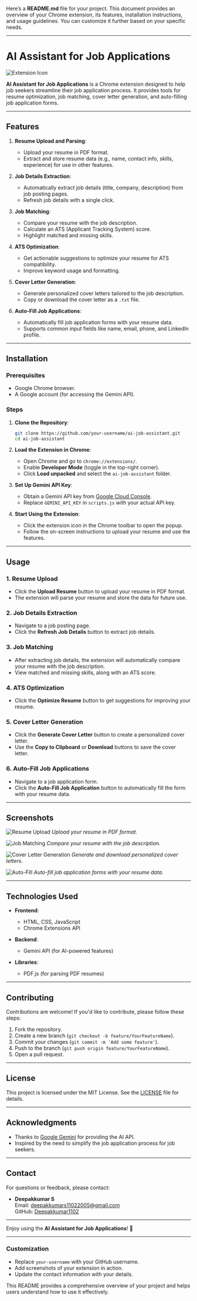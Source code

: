 Here’s a **README.md** file for your project. This document provides an overview of your Chrome extension, its features, installation instructions, and usage guidelines. You can customize it further based on your specific needs.

---

# AI Assistant for Job Applications

![Extension Icon](assets/ext-icon.png)

**AI Assistant for Job Applications** is a Chrome extension designed to help job seekers streamline their job application process. It provides tools for resume optimization, job matching, cover letter generation, and auto-filling job application forms.

---

## Features

1. **Resume Upload and Parsing**:
   - Upload your resume in PDF format.
   - Extract and store resume data (e.g., name, contact info, skills, experience) for use in other features.

2. **Job Details Extraction**:
   - Automatically extract job details (title, company, description) from job posting pages.
   - Refresh job details with a single click.

3. **Job Matching**:
   - Compare your resume with the job description.
   - Calculate an ATS (Applicant Tracking System) score.
   - Highlight matched and missing skills.

4. **ATS Optimization**:
   - Get actionable suggestions to optimize your resume for ATS compatibility.
   - Improve keyword usage and formatting.

5. **Cover Letter Generation**:
   - Generate personalized cover letters tailored to the job description.
   - Copy or download the cover letter as a `.txt` file.

6. **Auto-Fill Job Applications**:
   - Automatically fill job application forms with your resume data.
   - Supports common input fields like name, email, phone, and LinkedIn profile.

---

## Installation

### Prerequisites
- Google Chrome browser.
- A Google account (for accessing the Gemini API).

### Steps
1. **Clone the Repository**:
   ```bash
   git clone https://github.com/your-username/ai-job-assistant.git
   cd ai-job-assistant
   ```

2. **Load the Extension in Chrome**:
   - Open Chrome and go to `chrome://extensions/`.
   - Enable **Developer Mode** (toggle in the top-right corner).
   - Click **Load unpacked** and select the `ai-job-assistant` folder.

3. **Set Up Gemini API Key**:
   - Obtain a Gemini API key from [Google Cloud Console](https://console.cloud.google.com/).
   - Replace `GEMINI_API_KEY` in `scripts.js` with your actual API key.

4. **Start Using the Extension**:
   - Click the extension icon in the Chrome toolbar to open the popup.
   - Follow the on-screen instructions to upload your resume and use the features.

---

## Usage

### 1. Resume Upload
- Click the **Upload Resume** button to upload your resume in PDF format.
- The extension will parse your resume and store the data for future use.

### 2. Job Details Extraction
- Navigate to a job posting page.
- Click the **Refresh Job Details** button to extract job details.

### 3. Job Matching
- After extracting job details, the extension will automatically compare your resume with the job description.
- View matched and missing skills, along with an ATS score.

### 4. ATS Optimization
- Click the **Optimize Resume** button to get suggestions for improving your resume.

### 5. Cover Letter Generation
- Click the **Generate Cover Letter** button to create a personalized cover letter.
- Use the **Copy to Clipboard** or **Download** buttons to save the cover letter.

### 6. Auto-Fill Job Applications
- Navigate to a job application form.
- Click the **Auto-Fill Job Application** button to automatically fill the form with your resume data.

---

## Screenshots

![Resume Upload]([screenshots/resume-upload.png](https://github.com/deepakkumar11022005/AI-Assistance-for-Job-Application/blob/main/AI%20Assist%20page1.png))
*Upload your resume in PDF format.*

![Job Matching]([screenshots/job-matching.png](https://github.com/deepakkumar11022005/AI-Assistance-for-Job-Application/blob/main/AI%20Assist%20page2.png))
*Compare your resume with the job description.*

![Cover Letter Generation]([screenshots/cover-letter.png](https://github.com/deepakkumar11022005/AI-Assistance-for-Job-Application/blob/main/AI%20Assist%20page2.png))
*Generate and download personalized cover letters.*

![Auto-Fill]([screenshots/auto-fill.png](https://github.com/deepakkumar11022005/AI-Assistance-for-Job-Application/blob/main/AI%20Assist%20page3.png))
*Auto-fill job application forms with your resume data.*

---

## Technologies Used

- **Frontend**:
  - HTML, CSS, JavaScript
  - Chrome Extensions API

- **Backend**:
  - Gemini API (for AI-powered features)

- **Libraries**:
  - PDF.js (for parsing PDF resumes)

---

## Contributing

Contributions are welcome! If you'd like to contribute, please follow these steps:

1. Fork the repository.
2. Create a new branch (`git checkout -b feature/YourFeatureName`).
3. Commit your changes (`git commit -m 'Add some feature'`).
4. Push to the branch (`git push origin feature/YourFeatureName`).
5. Open a pull request.

---

## License

This project is licensed under the MIT License. See the [LICENSE](LICENSE) file for details.

---

## Acknowledgments

- Thanks to [Google Gemini](https://ai.google/) for providing the AI API.
- Inspired by the need to simplify the job application process for job seekers.

---

## Contact

For questions or feedback, please contact:

- **Deepakkumar S**  
  Email: deepakkumars11022005@gmail.com  
  GitHub: [Deepakkumar1102](https://github.com/Deepakkumar1102)

---

Enjoy using the **AI Assistant for Job Applications**! 🚀

---

### Customization
- Replace `your-username` with your GitHub username.
- Add screenshots of your extension in action.
- Update the contact information with your details.

This README provides a comprehensive overview of your project and helps users understand how to use it effectively.
